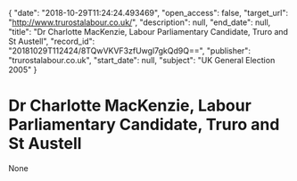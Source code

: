 {
  "date": "2018-10-29T11:24:24.493469", 
  "open_access": false, 
  "target_url": "http://www.trurostalabour.co.uk/", 
  "description": null, 
  "end_date": null, 
  "title": "Dr Charlotte MacKenzie, Labour Parliamentary Candidate, Truro and St Austell", 
  "record_id": "20181029T112424/8TQwVKVF3zfUwgl7gkQd9Q==", 
  "publisher": "trurostalabour.co.uk", 
  "start_date": null, 
  "subject": "UK General Election 2005"
}

# Dr Charlotte MacKenzie, Labour Parliamentary Candidate, Truro and St Austell

None